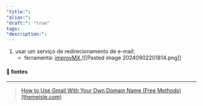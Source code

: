 ```yaml
---
"title:": 
"alias:": 
"draft:": "true"
tags: 
"description:":
---
```

1. usar um serviço de redirecionamento de e-mail:
	- ferramenta: [improvMX.](https://improvmx.com/)![[Pasted image 20240902201814.png]]

#### 🔗 fontes
----
> [How to Use Gmail With Your Own Domain Name (Free Methods) (themeisle.com)](https://themeisle.com/blog/use-gmail-with-your-own-domain-name/)